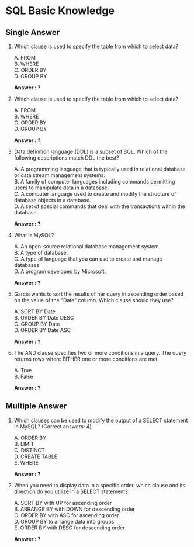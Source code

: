 # SQL Basic Knowledge

## Single Answer

1. Which clause is used to specify the table from which to select data?

	A. FROM  
	B. WHERE  
	C. ORDER BY  
	D. GROUP BY

	**Answer : ?**

2. Which clause is used to specify the table from which to select data?
	
	A. FROM  
	B. WHERE  
	C. ORDER BY  
	D. GROUP BY

	**Answer : ?**

3. Data definition language (DDL) is a subset of SQL. Which of the following descriptions match DDL the best?

	A. A programming language that is typically used in relational database or data stream management systems.  
	B. A family of computer languages including commands permitting users to manipulate data in a database.  
	C. A computer language used to create and modify the structure of database objects in a database.  
	D. A set of special commands that deal with the transactions within the database.

	**Answer : ?**

4. What is MySQL?

	A. An open-source relational database management system.  
	B. A type of database.  
	C. A type of language that you can use to create and manage databases.  
	D. A program developed by Microsoft.

	**Answer : ?**

5. Garcia wants to sort the results of her query in ascending order based on the value of the "Date" column. Which clause should they use?

	A. SORT BY Date  
	B. ORDER BY Date DESC  
	C. GROUP BY Date  
	D. ORDER BY Date ASC

	**Answer : ?**

6. The AND clause specifies two or more conditions in a query. The query returns rows where EITHER one or more conditions are met.

	A. True  
	B. False

	**Answer : ?**

## Multiple Answer

1. Which clauses can be used to modify the output of a SELECT statement in MySQL? (Correct answers: 4)

	A. ORDER BY  
	B. LIMIT  
	C. DISTINCT  
	D. CREATE TABLE  
	E. WHERE

	**Answer : ?**

2. When you need to display data in a specific order, which clause and its direction do you utilize in a SELECT statement?

	A. SORT BY with UP for ascending order  
	B. ARRANGE BY with DOWN for descending order  
	C. ORDER BY with ASC for ascending order  
	D. GROUP BY to arrange data into groups  
	E. ORDER BY with DESC for descending order

	**Answer : ?**